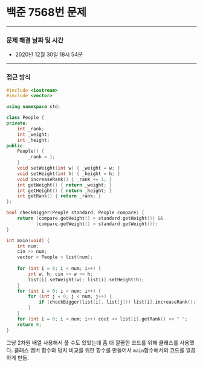 
# 백준 7568번 문제

---

### 문제 해결 날짜 및 시간

- 2020년 12월 30일 18시 54분

---

### 접근 방식
```c++
#include <iostream>
#include <vector>

using namespace std;

class People {
private:
    int _rank;
    int _weight;
    int _height;
public:
    People() {
        _rank = 1;
    }
    void setWeight(int w) { _weight = w; }
    void setHeight(int h) { _height = h; }
    void increaseRank() { _rank += 1; }
    int getWeight() { return _weight; }
    int getHeight() { return _height; }
    int getRank() { return _rank; }
};

bool checkBigger(People standard, People compare) {
    return (compare.getHeight() > standard.getHeight()) &&
           (compare.getWeight() > standard.getWeight());
}

int main(void) {
    int num;
    cin >> num;
    vector < People > list(num);
    
    for (int i = 0; i < num; i++) {
        int w, h; cin >> w >> h;
        list[i].setWeight(w); list[i].setHeight(h);
    }
    for (int i = 0; i < num; i++) {
        for (int j = 0; j < num; j++) {
            if (checkBigger(list[i], list[j])) list[i].increaseRank();
        }
    }
    for (int i = 0; i < num; i++) cout << list[i].getRank() << " ";
    return 0;
}
```
그냥 2차원 배열 사용해서 풀 수도 있었는데 좀 더 깔끔한 코드를 위해 클래스를 사용했다.
클래스 멤버 함수와 덩치 비교를 위한 함수를 만들어서 `main`함수에서의 코드를 깔끔하게 만듦.




